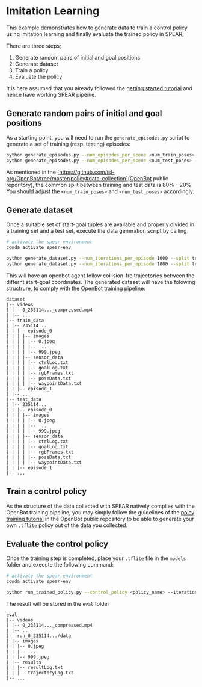 # Imitation Learning

This example demonstrates how to generate data to train a control policy using imitation learning and finally evaluate the trained policy in SPEAR;

There are three steps;
1. Generate random pairs of initial and goal positions
2. Generate dataset
3. Train a policy 
4. Evaluate the policy

It is here assumed that you already followed the [getting started tutorial](https://github.com/isl-org/spear/blob/main/docs/getting_started.md) and hence have working SPEAR pipeine. 

## Generate random pairs of initial and goal positions

As a starting point, you will need to run the `generate_episodes.py` script to generate a set of training (resp. testing) episodes:

```bash
python generate_episodes.py --num_episodes_per_scene <num_train_poses> --episodes_file <path_to_output_episodes_folder/train_episodes.csv> 
python generate_episodes.py --num_episodes_per_scene <num_test_poses> --episodes_file <path_to_output_episodes_folder/test_episodes.csv> 
```
As mentioned in the [https://github.com/isl-org/OpenBot/tree/master/policy#data-collection](OpenBot public reporitory), the common split between training and test data is 80% - 20%. You should adjust the `<num_train_poses>` and `<num_test_poses>` accordingly.

## Generate dataset

Once a suitable set of start-goal tuples are available and properly divided in a training set and a test set, execute the data generation script by calling

```bash
# activate the spear environment
conda activate spear-env

python generate_dataset.py --num_iterations_per_episode 1000 --split train --episodes_file <path_to_output_episodes_folder/train_episodes.csv> --create_video --create_plot --rendering_mode baked
python generate_dataset.py --num_iterations_per_episode 1000 --split test --episodes_file <path_to_output_episodes_folder/test_episodes.csv> --create_video --create_plot --rendering_mode baked
```

This will have an openbot agent follow collision-fre trajectories between the differnt start-goal coordinates. 
The generated dataset will have the folowing structrure, to comply with the [OpenBot training pipeline](https://github.com/isl-org/OpenBot/tree/master/policy):

```
dataset
|-- videos
| |-- 0_235114..._compressed.mp4
| |-- ...
|-- train_data
| |-- 235114...
| | |-- episode_0
| | | |-- images
| | | | |-- 0.jpeg
| | | | |-- ...
| | | | |-- 999.jpeg
| | | |-- sensor_data
| | | | |-- ctrlLog.txt
| | | | |-- goalLog.txt
| | | | |-- rgbFrames.txt
| | | | |-- poseData.txt
| | | | |-- waypointData.txt
| | |-- episode_1
| |-- ...
|-- test_data
| |-- 235114...
| | |-- episode_0
| | | |-- images
| | | | |-- 0.jpeg
| | | | |-- ...
| | | | |-- 999.jpeg
| | | |-- sensor_data
| | | | |-- ctrlLog.txt
| | | | |-- goalLog.txt
| | | | |-- rgbFrames.txt
| | | | |-- poseData.txt
| | | | |-- waypointData.txt
| | |-- episode_1
|-- ...
```

## Train a control policy

As the structure of the data collected with SPEAR natively complies with the OpenBot training pipeline, you may simply follow the guidelines of the [poicy training tutorial](https://github.com/isl-org/OpenBot/tree/master/policy#policy-training) in the OpenBot public repository to be able to generate your own `.tflite` policy out of the data you collected.

## Evaluate the control policy

Once the training step is completed, place your `.tflite` file in the `models` folder and execute the following command:

```bash
# activate the spear environment
conda activate spear-env

python run_trained_policy.py --control_policy <policy_name> --iterations 1000 --create_video --create_plot --rendering_mode baked
```

The result will be stored in the `eval` folder

```
eval
|-- videos
| |-- 0_235114..._compressed.mp4
| |-- ...
|-- run_0_235114.../data
| |-- images
| | |-- 0.jpeg
| | |-- ...
| | |-- 999.jpeg
| |-- results
| | |-- resultLog.txt
| | |-- trajectoryLog.txt
|-- ...
```
